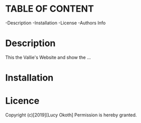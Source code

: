 # TABLE OF CONTENT
-Description
-Installation
-License
-Authors Info
# Description
This the Vallie's Website and show the ...
# Installation

# Licence
Copyright (c)[2019][Lucy Okoth]
Permission is hereby granted.